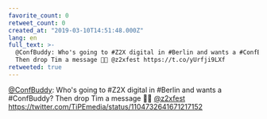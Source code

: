 ```yaml
---
favorite_count: 0
retweet_count: 0
created_at: "2019-03-10T14:51:48.000Z"
lang: en
full_text: >-
  @ConfBuddy: Who's going to #Z2X digital in #Berlin and wants a #ConfBuddy?
  Then drop Tim a message 🙌🎉 @z2xfest https://t.co/yUrfji9LXf
retweeted: true
---
```


[@ConfBuddy](https://twitter.com/ConfBuddy): Who's going to #Z2X digital in
#Berlin and wants a #ConfBuddy? Then drop Tim a message 🙌🎉
[@z2xfest](https://twitter.com/z2xfest)
<https://twitter.com/TiPEmedia/status/1104732641671217152>
